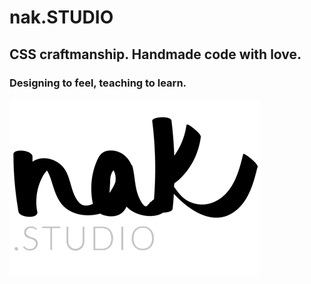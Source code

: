 # nak.STUDIO

## CSS craftmanship. Handmade code with love.

### Designing to feel, teaching to learn.

 ![alt tag](https://github.com/nak-studio/nak.studio-site/blob/master/docs/assets/nak-studio-logo.png)

